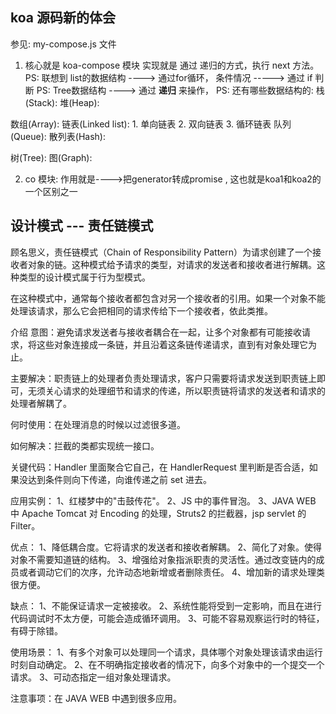 <!--
 * @Author       : ymq
 * @Date         : 2022-08-25 16:49:25
 * @LastEditors  : Do not edit
 * @LastEditTime : 2022-08-25 19:03:53
 * @Description  : Do not edit 
 * @FilePath     : \koa-compose-analysis\READMEextend.md
-->
## koa 源码新的体会

参见: my-compose.js 文件

1. 核心就是 koa-compose 模块
实现就是 通过 递归的方式，执行 next 方法。
PS: 联想到 list的数据结构  ---->  通过for循环， 条件情况 -----> 通过 if 判断
PS: Tree数据结构 ---->  通过 **递归** 来操作，
PS: 还有哪些数据结构的:
栈(Stack): 
堆(Heap):

数组(Array):
链表(Linked list): 1. 单向链表 2. 双向链表 3. 循环链表
队列(Queue):
散列表(Hash):

树(Tree): 
图(Graph):

2. co 模块: 
作用就是---->把generator转成promise , 这也就是koa1和koa2的一个区别之一

## 设计模式 --- 责任链模式

顾名思义，责任链模式（Chain of Responsibility Pattern）为请求创建了一个接收者对象的链。这种模式给予请求的类型，对请求的发送者和接收者进行解耦。这种类型的设计模式属于行为型模式。

在这种模式中，通常每个接收者都包含对另一个接收者的引用。如果一个对象不能处理该请求，那么它会把相同的请求传给下一个接收者，依此类推。

介绍
意图：避免请求发送者与接收者耦合在一起，让多个对象都有可能接收请求，将这些对象连接成一条链，并且沿着这条链传递请求，直到有对象处理它为止。

主要解决：职责链上的处理者负责处理请求，客户只需要将请求发送到职责链上即可，无须关心请求的处理细节和请求的传递，所以职责链将请求的发送者和请求的处理者解耦了。

何时使用：在处理消息的时候以过滤很多道。

如何解决：拦截的类都实现统一接口。

关键代码：Handler 里面聚合它自己，在 HandlerRequest 里判断是否合适，如果没达到条件则向下传递，向谁传递之前 set 进去。

应用实例： 1、红楼梦中的"击鼓传花"。 2、JS 中的事件冒泡。 3、JAVA WEB 中 Apache Tomcat 对 Encoding 的处理，Struts2 的拦截器，jsp servlet 的 Filter。

优点： 1、降低耦合度。它将请求的发送者和接收者解耦。 2、简化了对象。使得对象不需要知道链的结构。 3、增强给对象指派职责的灵活性。通过改变链内的成员或者调动它们的次序，允许动态地新增或者删除责任。 4、增加新的请求处理类很方便。

缺点： 1、不能保证请求一定被接收。 2、系统性能将受到一定影响，而且在进行代码调试时不太方便，可能会造成循环调用。 3、可能不容易观察运行时的特征，有碍于除错。

使用场景： 1、有多个对象可以处理同一个请求，具体哪个对象处理该请求由运行时刻自动确定。 2、在不明确指定接收者的情况下，向多个对象中的一个提交一个请求。 3、可动态指定一组对象处理请求。

注意事项：在 JAVA WEB 中遇到很多应用。
